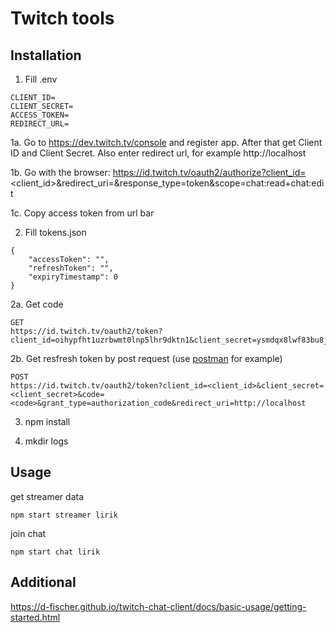 # Twitch tools

## Installation

1. Fill .env
```
CLIENT_ID=
CLIENT_SECRET=
ACCESS_TOKEN=
REDIRECT_URL=
```

  1a. Go to https://dev.twitch.tv/console and register app. After that get Client ID and Client Secret. Also enter redirect url, for example http://localhost

  1b. Go with the browser:
https://id.twitch.tv/oauth2/authorize?client_id=<client_id>&redirect_uri=<OAuth Redirect URLs>&response_type=token&scope=chat:read+chat:edit

  1c. Copy access token from url bar

2. Fill tokens.json
```
{
    "accessToken": "",
    "refreshToken": "",
    "expiryTimestamp": 0
}
```

  2a. Get code

```
GET
https://id.twitch.tv/oauth2/token?client_id=oihypfht1uzrbwmt0lnp5lhr9dktn1&client_secret=ysmdqx8lwf83bu8jsavwdnwy38teqg&code=tkotmd8lvlgnhk0m3b40simaljksfs&grant_type=authorization_code&redirect_uri=http://localhost

```

  2b. Get resfresh token by post request (use [postman](https://www.postman.com/) for example)

```
POST
https://id.twitch.tv/oauth2/token?client_id=<client_id>&client_secret=<client_secret>&code=<code>&grant_type=authorization_code&redirect_uri=http://localhost
```

3. npm install

4. mkdir logs

## Usage

get streamer data
```
npm start streamer lirik
```

join chat
```
npm start chat lirik
```

## Additional

https://d-fischer.github.io/twitch-chat-client/docs/basic-usage/getting-started.html
